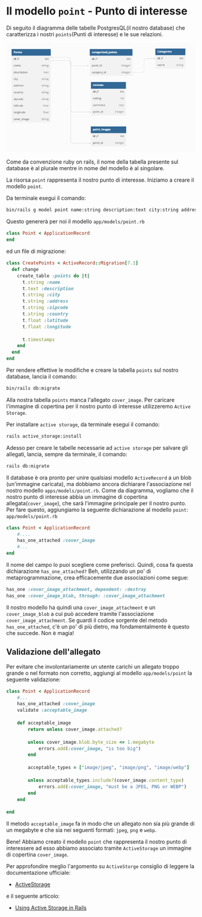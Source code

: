 # Il modello `point` - Punto di interesse

Di seguito il diagramma delle tabelle PostgresQL(il nostro database) che caratterizza  i nostri `points`(Punti di interesse) e le sue relazioni. 

![Diagramma della risorsa point](/public/documentation/points/visit-ttatta-points-diagram.png "Risorsa point")

Come da convenzione ruby on rails, il nome della tabella presente sul database è al plurale mentre in nome del modello è al singolare.

La risorsa `point` rappresenta il nostro punto di interesse. Iniziamo a creare il modello `point`.

Da terminale esegui il comando:

```sh
bin/rails g model point name:string description:text city:string address:string zipcode:string country:string latitude:float longitude:float
```

Questo genererà per noi il modello `app/models/point.rb`

```ruby
class Point < ApplicationRecord
end
```

ed un file di migrazione: 

```ruby
class CreatePoints < ActiveRecord::Migration[7.1]
  def change
    create_table :points do |t|
      t.string :name
      t.text :description
      t.string :city
      t.string :address
      t.string :zipcode
      t.string :country
      t.float :latitude
      t.float :longitude

      t.timestamps
    end
  end
end
```

Per rendere effettive le modifiche e  creare la tabella `points` sul nostro database, lancia il comando:

```sh
bin/rails db:migrate
```

Alla nostra tabella `points` manca l'allegato `cover_image`. Per caricare l'immagine di copertina per il nostro punto di interesse utilizzeremo `Active Storage`.

Per installare `active storage`, da terminale esegui il comando:
```sh
rails active_storage:install
```
Adesso per creare le tabelle necessarie ad `active storage` per salvare gli allegati, lancia, sempre da terminale, il comando:

```sh
rails db:migrate
```

Il database è ora pronto per unire qualsiasi modello `ActiveRecord` a un blob (un'immagine caricata), ma dobbiamo ancora dichiarare l'associazione nel nostro modello `apps/models/point.rb`.
Come da diagramma, vogliamo che il nostro punto di interesse abbia un immagine di copertina allegata(`cover_image`), che sarà l'immagine principale per il nostro punto. Per fare questo, aggiungiamo la seguente dichiarazione al modello `point`:
`app/models/point.rb`

```ruby
class Point < ApplicationRecord
    #....
    has_one_attached :cover_image
    #...
end
```
Il nome del campo lo puoi scegliere come preferisci.
Quindi, cosa fa questa dichiarazione `has_one_attached?` Beh, utilizzando un po' di metaprogrammazione, crea efficacemente due associazioni come segue:

```ruby
has_one :cover_image_attachment, dependent: :destroy
has_one :cover_image_blob, through: :cover_image_attachment
```

Il nostro modello ha quindi una `cover_image_attachment` e un `cover_image_blob` a cui può accedere tramite l'associazione `cover_image_attachment`. Se guardi il codice sorgente del metodo `has_one_attached`, c'è un po' di più dietro, ma fondamentalmente è questo che succede. Non è magia!

## Validazione dell'allegato
Per evitare che involontariamente un utente carichi un allegato troppo grande o nel formato non corretto, aggiungi al modello `app/models/point` la seguente validazione:

```ruby
class Point < ApplicationRecord
    #...
    has_one_attached :cover_image
    validate :acceptable_image

    def acceptable_image
        return unless cover_image.attached?
        
        unless cover_image.blob.byte_size <= 1.megabyte
            errors.add(:cover_image, "is too big")
        end

        acceptable_types = ["image/jpeg", "image/png", "image/webp"]

        unless acceptable_types.include?(cover_image.content_type)
            errors.add(:cover_image, "must be a JPEG, PNG or WEBP")
        end
    end

end

```

Il metodo `acceptable_image` fa in modo che un allegato non sia più grande di un megabyte e che sia nei seguenti formati: `jpeg`, `png` e `webp`.

Bene! Abbiamo creato il modello `point` che rappresenta il nostro punto di interessere ad esso abbiamo associato tramite `ActiveStorage` un immagine di copertina `cover_image`.

Per approfondire meglio l'argomento su `ActiveStorge` consiglio di leggere la documentazione ufficiale:
- [ActiveStorage](https://edgeguides.rubyonrails.org/active_storage_overview.html)

e il seguente articolo:
- [Using Active Storage in Rails](https://pragmaticstudio.com/tutorials/using-active-storage-in-rails)